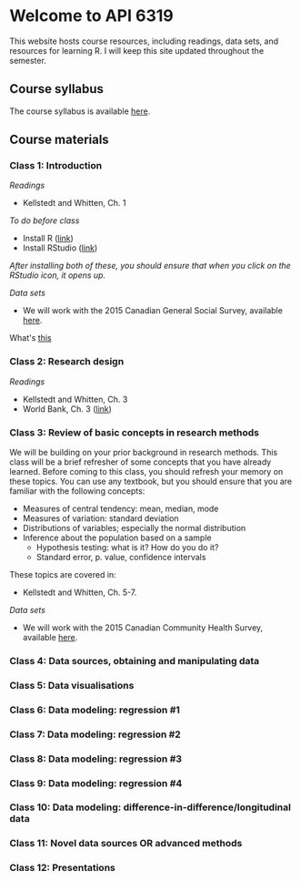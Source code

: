 # Welcome to API 6319

This website hosts course resources, including readings, data sets, and resources for learning R.  I will keep this site updated throughout the semester.

## Course syllabus

The course syllabus is available [here](https://www.dropbox.com/s/4vv7eqs66glayji/Detailed%20course%20syllabus.docx?dl=0).

## Course materials

### Class 1: Introduction
*Readings*
- Kellstedt and Whitten, Ch. 1

*To do before class*
- Install R ([link](https://cloud.r-project.org/))
- Install RStudio ([link](https://www.rstudio.com/products/rstudio/download/))

*After installing both of these, you should ensure that when you click on the RStudio icon, it opens up.*

*Data sets*
- We will work with the 2015 Canadian General Social Survey, available [here](https://www.dropbox.com/s/pwcmcbh51hd4830/gss-89M0034-E-2015-c-29-main.zip?dl=0).

What's [this](http://htmlpreview.github.io/?https://github.com/nicrivers/uo_api_6319/blob/master/R_session_1.html)

### Class 2: Research design
*Readings*
- Kellstedt and Whitten, Ch. 3
- World Bank, Ch. 3 ([link](http://documents.worldbank.org/curated/en/698441474029568469/pdf/108270-PUB-Box396299B-PUBLIC-PUBDATE-9-13-16.pdf))

### Class 3: Review of basic concepts in research methods

We will be building on your prior background in research methods.  This class will be a brief refresher of some concepts that you have already learned.  Before coming to this class, you should refresh your memory on these topics.  You can use any textbook, but you should ensure that you are familiar with the following concepts:
- Measures of central tendency: mean, median, mode
- Measures of variation: standard deviation
- Distributions of variables; especially the normal distribution
- Inference about the population based on a sample
  - Hypothesis testing: what is it? How do you do it?
  - Standard error, p. value, confidence intervals
  
These topics are covered in:
- Kellstedt and Whitten, Ch. 5-7.

*Data sets*
- We will work with the 2015 Canadian Community Health Survey, available [here](https://www.dropbox.com/s/urqpyqpcde84g5c/cchs-82M0013-E-2015-2016-Annual-component_F1.csv?dl=0).


### Class 4: Data sources, obtaining and manipulating data



### Class 5: Data visualisations


### Class 6: Data modeling: regression #1


### Class 7: Data modeling: regression #2


### Class 8: Data modeling: regression #3


### Class 9: Data modeling: regression #4


### Class 10: Data modeling: difference-in-difference/longitudinal data


### Class 11: Novel data sources OR advanced methods


### Class 12: Presentations
